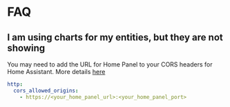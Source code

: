 # FAQ

## I am using charts for my entities, but they are not showing

You may need to add the URL for Home Panel to your CORS headers for Home
Assistant. More details [here](https://www.home-assistant.io/components/http/#cors_allowed_origins)

```yaml
http:
  cors_allowed_origins:
    - https://<your_home_panel_url>:<your_home_panel_port>
```
